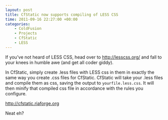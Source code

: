 ```yaml
---
layout: post
title: CfStatic now supports compiling of LESS CSS
time: 2011-09-16 22:27:00 +00:00
categories:
    - ColdFusion
    - Projects
    - CfStatic
    - LESS
---
```

 
If you've not heard of LESS CSS, head over to <http://lesscss.org/> and fall to your knees in humble awe (and get all coder giddy).

In CfStatic, simply create .less files with LESS css in them in exactly the same way you create .css files for CfStatic. CfStatic will take your .less files and compile them as css, saving the output to `yourfile.less.css`. It will then minify that compiled css file in accordance with the rules you configure.

<http://cfstatic.riaforge.org>

Neat eh?